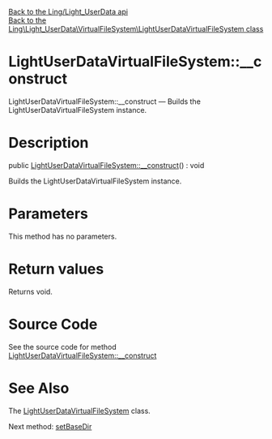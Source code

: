 [Back to the Ling/Light_UserData api](https://github.com/lingtalfi/Light_UserData/blob/master/doc/api/Ling/Light_UserData.md)<br>
[Back to the Ling\Light_UserData\VirtualFileSystem\LightUserDataVirtualFileSystem class](https://github.com/lingtalfi/Light_UserData/blob/master/doc/api/Ling/Light_UserData/VirtualFileSystem/LightUserDataVirtualFileSystem.md)


LightUserDataVirtualFileSystem::__construct
================



LightUserDataVirtualFileSystem::__construct — Builds the LightUserDataVirtualFileSystem instance.




Description
================


public [LightUserDataVirtualFileSystem::__construct](https://github.com/lingtalfi/Light_UserData/blob/master/doc/api/Ling/Light_UserData/VirtualFileSystem/LightUserDataVirtualFileSystem/__construct.md)() : void




Builds the LightUserDataVirtualFileSystem instance.




Parameters
================

This method has no parameters.


Return values
================

Returns void.








Source Code
===========
See the source code for method [LightUserDataVirtualFileSystem::__construct](https://github.com/lingtalfi/Light_UserData/blob/master/VirtualFileSystem/LightUserDataVirtualFileSystem.php#L69-L76)


See Also
================

The [LightUserDataVirtualFileSystem](https://github.com/lingtalfi/Light_UserData/blob/master/doc/api/Ling/Light_UserData/VirtualFileSystem/LightUserDataVirtualFileSystem.md) class.

Next method: [setBaseDir](https://github.com/lingtalfi/Light_UserData/blob/master/doc/api/Ling/Light_UserData/VirtualFileSystem/LightUserDataVirtualFileSystem/setBaseDir.md)<br>

